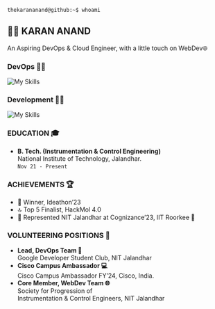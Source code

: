 ```
thekarananand@github:~$ whoami
```

## 👨‍💻 KARAN ANAND
An Aspiring DevOps & Cloud Engineer, with a little touch on WebDev🌐

### DevOps 💪🏼
![My Skills](https://skillicons.dev/icons?i=linux,git,docker,kubernetes,ansible,githubactions&theme=light&perline=7)

### Development 💪🏼
![My Skills](https://skillicons.dev/icons?i=html,css,js,ts,django,mongodb,nextjs,postman&theme=light&perline=6)

### EDUCATION 🎓
- **B. Tech. (Instrumentation & Control Engineering)**<br>
  National Institute of Technology, Jalandhar.<br>
  `Nov 21 - Present`

### ACHIEVEMENTS 🏆
- 🥇 Winner, Ideathon’23
- 🔝 Top 5 Finalist, HackMol 4.0
- 🌟 Represented NIT Jalandhar at Cognizance’23, IIT Roorkee 🚀

### VOLUNTEERING POSITIONS 🤝
- **Lead, DevOps Team 👥**<br>
  Google Developer Student Club, NIT Jalandhar
- **Cisco Campus Ambassador 💻**<br>
  Cisco Campus Ambassador FY’24, Cisco, India.
- **Core Member, WebDev Team 🌐**<br>
  Society for Progression of<br>
  Instrumentation & Control Engineers, NIT Jalandhar

